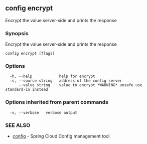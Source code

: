 ## config encrypt

Encrypt the value server-side and prints the response

### Synopsis


Encrypt the value server-side and prints the response

```
config encrypt [flags]
```

### Options

```
  -h, --help            help for encrypt
  -s, --source string   address of the config server
      --value string    value to encrypt *WARNING* unsafe use standard-in instead
```

### Options inherited from parent commands

```
  -v, --verbose   verbose output
```

### SEE ALSO
* [config](config.md)	 - Spring Cloud Config management tool

